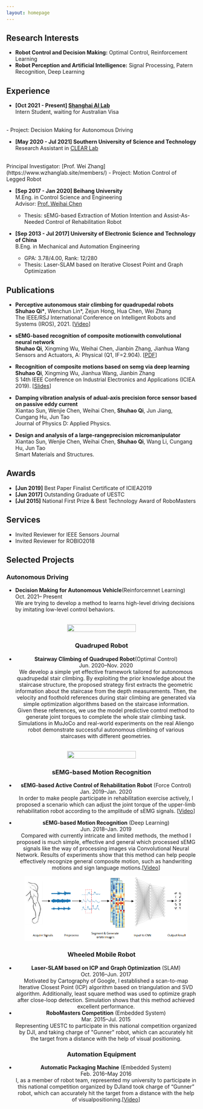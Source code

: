 ```yaml
---
layout: homepage
---
```


## Research Interests

- **Robot Control and Decision Making:** Optimal Control, Reinforcement Learning
- **Robot Perception and Artificial Intelligence:** Signal Processing, Patern Recognition, Deep Learning

## Experience

- **[Oct 2021 - Present] [Shanghai AI Lab](https://www.shlab.org.cn/)**
  <br>
  Intern Student, waiting for Australian Visa
 <br>
  - Project: Decision Making for Autonomous Driving

- **[May 2020 - Jul 2021] Southern University of Science and Technology**
  <br>
  Research Assistant in [CLEAR Lab](https://www.wzhanglab.site/)
 <br>
  Principal Investigator: [Prof. Wei Zhang](https://www.wzhanglab.site/members/)
  - Project: Motion Control of Legged Robot 

- **[Sep 2017 - Jan 2020] Beihang University**
  <br>
  M.Eng. in Control Science and Engineering 
  <br> 
  Advisor: [Prof. Weihai Chen](https://dept3.buaa.edu.cn/szjs/zzjs/dgdzjxsyzx1/js/cwh.htm)
  <br>
  - Thesis: sEMG-based Extraction of Motion Intention and Assist-As-Needed Control of Rehabilitation Robot

- **[Sep 2013 - Jul 2017] University of Electronic Science and Technology of China**
  <br>
  B.Eng. in Mechanical and Automation Engineering
  <br>
  - GPA: 3.78/4.00, Rank: 12/280
  - Thesis: Laser-SLAM based on Iterative Closest Point and Graph Optimization
  

## Publications

- **Perceptive autonomous stair climbing for quadrupedal robots**
  <br>
  **Shuhao Qi\***, Wenchun Lin\*, Zejun Hong, Hua Chen, Wei Zhang
  <br> The IEEE/RSJ International Conference on Intelligent Robots and Systems (IROS), 2021.
  [[Video](https://youtu.be/AlnmMoJFpc4)] 

- **sEMG-based recognition of composite motionwith convolutional neural network**
  <br>
  **Shuhao Qi**, Xingming Wu, Weihai Chen, Jianbin Zhang, Jianhua Wang
  <br>
  Sensors and Actuators, A: Physical (Q1, IF=2.904).
  [[PDF](./assets/pdf/2020sEMG.pdf)] 

- **Recognition of composite motions based on semg via deep learning**
  <br>
  **Shuhao Qi**, Xingming Wu, Jianhua Wang, Jianbin Zhang
  <br>S
  14th IEEE Conference on Industrial Electronics and Applications (ICIEA 2019). [[Slides](./assets/pdf/ICIEA.pdf)] 
  <br>
 
- **Damping vibration analysis of adual-axis precision force sensor based on passive eddy current**
  <br>
  Xiantao Sun, Wenjie Chen, Weihai Chen, **Shuhao Qi**, Jun Jiang, Cungang Hu, Jun Tao
  <br>
  Journal of Physics D: Applied Physics.
  <br>
 
- **Design and analysis of a large-rangeprecision micromanipulator**
  <br>
  Xiantao Sun, Wenjie Chen, Weihai Chen, **Shuhao Qi**, Wang Li, Cungang Hu, Jun Tao
  <br>
  Smart Materials and Structures.
  <br>
  
## Awards
- **[Jun 2019]** Best Paper Finalist Certificate of ICIEA2019
- **[Jun 2017]** Outstanding Graduate of UESTC
- **[Jul 2015]** National First Prize & Best Technology Award of RoboMasters
  
  
## Services
- Invited Reviewer for IEEE Sensors Journal
- Invited Reviewer for ROBIO2018 
 

## Selected Projects

### Autonomous Driving
- **Decision Making for Autonomous Vehicle**(Reinforcemnet Learning)<br>
Oct. 2021– Present
  <br>
We are trying to develop a method to learns high-level driving decisions by imitating low-level control behaviors.
 <br>
  <div align=center>
  <img width="60%" height="60%" src="./assets/img/autoDriving.gif"/>


### Quadruped Robot

- **Stairway Climbing of Quadruped Robot**(Optimal Control)<br>
Jun. 2020–Nov. 2020
  <br>
We develop a simple yet effective framework tailored for autonomous quadrupedal stair climbing. By exploiting the prior knowledge about the staircase structure, the proposed strategy first extracts the geometric information about the staircase from the depth measurements. Then, the velocity and foothold references during stair climbing are generated via simple optimization algorithms based on the staircase information. Given these references, we use the model predictive control method to generate joint torques to complete the whole stair climbing task. Simulations in MuJoCo and real-world experiments on the real Aliengo robot demonstrate successful autonomous climbing of various staircases with different geometries. 
 <br>
  <div align=center>
  <img width="60%" height="60%" src="./assets/img/stairclimbing.gif"/>


### sEMG-based Motion Recognition

- **sEMG-based Active Control of Rehabilitation Robot** (Force Control) <br>
Jan. 2019–Jan. 2020  <br>
In order to make people participate in rehabilitation exercise actively, I proposed a scenario which can adjust the joint torque of the upper-limb rehabilitation robot according to the amplitude of sEMG signals. [[Video](https://www.youtube.com/watch?v=8iSTeTxN6kQ)]



- **sEMG-based Motion Recognition** (Deep Learning) <br>
Jun. 2018–Jan. 2019 <br>
Compared with currently intricate and limited methods, the method I proposed is much simple, effective and general which processed sEMG signals like the way of processing images via Convolutional Neural Network. Results of experiments show that this method can help people effectively recognize general composite motion, such as handwriting motions and sign language motions.[[Video](https://www.youtube.com/watch?v=5tQSHg5Cdk8)]
  <br>
  <div align=center>
  <img width="90%" height="90%" src="./assets/img/sEMG2020.png"/>



### Wheeled Mobile Robot

- **Laser-SLAM based on ICP and Graph Optimization** (SLAM)<br>
 Oct. 2016–Jun. 2017
  <br>
Motivated by Cartography of Google, I established a scan-to-map Iterative Closest Point (ICP) algorithm based on triangulation and SVD algorithm. Additionally, least square method was used to optimize graph after close-loop detection. Simulation shows that this method achieved excellent performance.
- **RoboMasters Competition** (Embedded System)<br>
 Mar. 2015–Jul. 2015
  <br>
Representing UESTC to participate in this national competition organized by DJI, and taking charge of "Gunner" robot, which can accurately hit the target from a distance with the help of visual positioning.

### Automation Equipment
- **Automatic Packaging Machine** (Embedded System)<br>
 Feb. 2016–May 2016
  <br>
I, as a member of robot team, represented my university to participate in this national competition organized by DJIand took charge of “Gunner” robot, which can accurately hit the target from a distance with the help of visualpositioning.[[Video](https://www.youtube.com/watch?v=MYVdqLGrYbs)]



